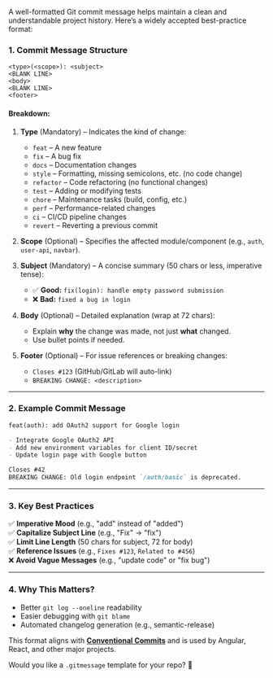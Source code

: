 A well-formatted Git commit message helps maintain a clean and understandable project history. Here’s a widely accepted best-practice format:

### **1. Commit Message Structure**
```
<type>(<scope>): <subject>  
<BLANK LINE>  
<body>  
<BLANK LINE>  
<footer>
```

#### **Breakdown:**
1. **Type** (Mandatory) – Indicates the kind of change:
   - `feat` – A new feature  
   - `fix` – A bug fix  
   - `docs` – Documentation changes  
   - `style` – Formatting, missing semicolons, etc. (no code change)  
   - `refactor` – Code refactoring (no functional changes)  
   - `test` – Adding or modifying tests  
   - `chore` – Maintenance tasks (build, config, etc.)  
   - `perf` – Performance-related changes  
   - `ci` – CI/CD pipeline changes  
   - `revert` – Reverting a previous commit  

2. **Scope** (Optional) – Specifies the affected module/component (e.g., `auth`, `user-api`, `navbar`).  

3. **Subject** (Mandatory) – A concise summary (50 chars or less, imperative tense):  
   - ✅ **Good:** `fix(login): handle empty password submission`  
   - ❌ **Bad:** `fixed a bug in login`  

4. **Body** (Optional) – Detailed explanation (wrap at 72 chars):  
   - Explain **why** the change was made, not just **what** changed.  
   - Use bullet points if needed.  

5. **Footer** (Optional) – For issue references or breaking changes:  
   - `Closes #123` (GitHub/GitLab will auto-link)  
   - `BREAKING CHANGE: <description>`  

---

### **2. Example Commit Message**
```markdown
feat(auth): add OAuth2 support for Google login

- Integrate Google OAuth2 API  
- Add new environment variables for client ID/secret  
- Update login page with Google button  

Closes #42  
BREAKING CHANGE: Old login endpoint `/auth/basic` is deprecated.
```

---

### **3. Key Best Practices**
✅ **Imperative Mood** (e.g., "add" instead of "added")  
✅ **Capitalize Subject Line** (e.g., "Fix" → "fix")  
✅ **Limit Line Length** (50 chars for subject, 72 for body)  
✅ **Reference Issues** (e.g., `Fixes #123`, `Related to #456`)  
❌ **Avoid Vague Messages** (e.g., "update code" or "fix bug")  

---

### **4. Why This Matters?**
- Better `git log --oneline` readability  
- Easier debugging with `git blame`  
- Automated changelog generation (e.g., semantic-release)  

This format aligns with **[Conventional Commits](https://www.conventionalcommits.org/)** and is used by Angular, React, and other major projects.  

Would you like a `.gitmessage` template for your repo? 🚀